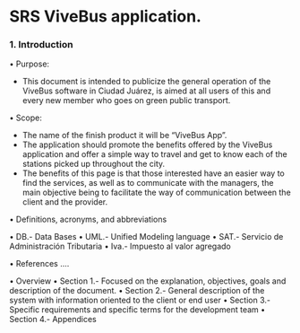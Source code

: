 # SRS ViveBus application.
### 1.	Introduction
•	Purpose: 
* This document is intended to publicize the general operation
of the ViveBus software in Ciudad Juárez, is aimed at all users of this and every new member who goes on green public transport.

•	Scope: 
* The name of the finish product it will be “ViveBus App”. 
* The application should promote the benefits offered by the ViveBus application and offer a simple way to travel and get to know each of the stations picked up throughout the city.
* The benefits of this page is that those interested have an easier way to find the services, as well as to communicate with the managers, the main objective being to facilitate the way of communication between the client and the provider.

•	Definitions, acronyms, and abbreviations

  •	 DB.- Data Bases
  •	UML.- Unified Modeling language 
  •	SAT.- Servicio de Administración Tributaria 
  •	Iva.- Impuesto al valor agregado

•	References
....

•	Overview 
  •	Section 1.- Focused on the explanation, objectives, goals and description of the document.
  •	Section 2.- General description of the system with information oriented to the client or end user
  •	Section 3.- Specific requirements and specific terms for the development team
  •	Section 4.- Appendices

